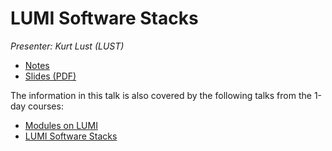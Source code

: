 # LUMI Software Stacks

*Presenter: Kurt Lust (LUST)*

-   [Notes](notes_2_05_LUMI_Software_Stacks.md)
-   [Slides (PDF)](https://462000265.lumidata.eu/4day-20230530/files/LUMI-4day-20230530-2_05_software_stacks.pdf)

The information in this talk is also covered by the following talks from the 1-day courses:

-   [Modules on LUMI](../1day-20230509/video_03_Modules_on_LUMI.md)
-   [LUMI Software Stacks](../1day-20230509/video_04_LUMI_Software_Stacks.md)

